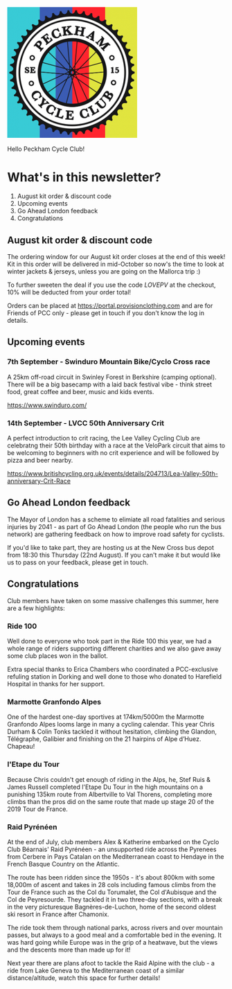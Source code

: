 <img src="../assets/logo.png" alt="Peckham Cycle Club" width="300" />

Hello Peckham Cycle Club!

# What's in this newsletter?

1. August kit order & discount code
1. Upcoming events
2. Go Ahead London feedback
3. Congratulations

## August kit order & discount code

The ordering window for our August kit order closes at the end of this week!  Kit in this order will be delivered in mid-October so now's the time to look at winter jackets & jerseys, unless you are going on the Mallorca trip :)

To further sweeten the deal if you use the code *LOVEPV* at the checkout, 10% will be deducted from your order total!

Orders can be placed at https://portal.provisionclothing.com and are for Friends of PCC only - please get in touch if you don't know the log in details.


## Upcoming events

### 7th September - Swinduro Mountain Bike/Cyclo Cross race

A 25km off-road circuit in Swinley Forest in Berkshire (camping optional).  There will be a big basecamp with a laid back festival vibe - think street food, great coffee and beer, music and kids events.

https://www.swinduro.com/

### 14th September - LVCC 50th Anniversary Crit

A perfect introduction to crit racing, the Lee Valley Cycling Club are celebratng their 50th birthday with a race at the VeloPark circuit that aims to be welcoming to beginners with no crit experience and will be followed by pizza and beer nearby.

https://www.britishcycling.org.uk/events/details/204713/Lea-Valley-50th-anniversary-Crit-Race


## Go Ahead London feedback

The Mayor of London has a scheme to elimiate all road fatalities and serious injuries by 2041 - as part of Go Ahead London (the people who run the bus network) are gathering feedback on how to improve road safety for cyclists.

If you'd like to take part, they are hosting us at the New Cross bus depot from 18:30 this Thursday (22nd August).  If you can't make it but would like us to pass on your feedback, please get in touch.


## Congratulations

Club members have taken on some massive challenges this summer, here are a few highlights:

### Ride 100

Well done to everyone who took part in the Ride 100 this year, we had a whole range of riders supporting different charities and we also gave away some club places won in the ballot.

Extra special thanks to Erica Chambers who coordinated a PCC-exclusive refuling station in Dorking and well done to those who donated to Harefield Hospital in thanks for her support.

### Marmotte Granfondo Alpes

One of the hardest one-day sportives at 174km/5000m the Marmotte Granfondo Alpes looms large in many a cycling calendar.  This year Chris Durham & Colin Tonks tackled it without hesitation, climbing the Glandon, Télégraphe, Galibier and finishing on the 21 hairpins of Alpe d’Huez.  Chapeau!

### l'Etape du Tour

Because Chris couldn't get enough of riding in the Alps, he, Stef Ruis & James Russell completed l'Etape Du Tour in the high mountains on a punishing 135km route from Albertville to Val Thorens, completing more climbs than the pros did on the same route that made up stage 20 of the 2019 Tour de France.

### Raid Pyrénéen

At the end of July, club members Alex & Katherine embarked on the Cyclo Club Béarnais' Raid Pyrénéen - an unsupported ride across the Pyrenees from Cerbere in Pays Catalan on the Mediterranean coast to Hendaye in the French Basque Country on the Atlantic.

The route has been ridden since the 1950s - it's about 800km with some 18,000m of ascent and takes in 28 cols including famous climbs from the Tour de France such as the Col du Torumalet, the Col d'Aubisque and the Col de Peyresourde.  They tackled it in two three-day sections, with a break in the very picturesque Bagnères-de-Luchon, home of the second oldest ski resort in France after Chamonix.

The ride took them through national parks, across rivers and over mountain passes, but always to a good meal and a comfortable bed in the evening.  It was hard going while Europe was in the grip of a heatwave, but the views and the descents more than made up for it!

Next year there are plans afoot to tackle the Raid Alpine with the club - a ride from Lake Geneva to the Mediterranean coast of a similar distance/altitude, watch this space for further details!

